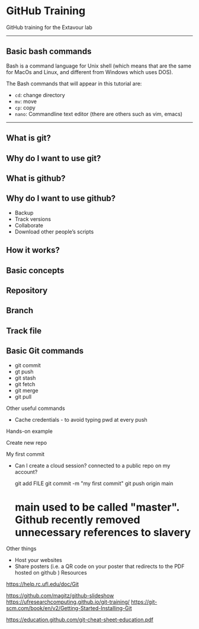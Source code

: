 # GitHub Training

GitHub training for the Extavour lab

------------
## Basic bash commands

Bash is a command language for Unix shell (which means that are the same for MacOs and Linux, and different from Windows which uses DOS). 

The Bash commands that will appear in this tutorial are:

- ```cd```: change directory 
- ```mv```: move
- ```cp```: copy
- ```nano```: Commandline text editor (there are others such as vim, emacs)



----------


## What is git?


## Why do I want to use git?


## What is github?


## Why do I want to use github?
- Backup
- Track versions
- Collaborate
- Download other people’s scripts


##  How it works?


## Basic concepts

## Repository

## Branch

## Track file

## Basic Git commands


- git commit
- gt push
- git stash
- git fetch
- git merge
- git pull


Other useful commands
- Cache credentials - to avoid typing pwd at every push



Hands-on example


Create new repo

My first commit


- Can I create a cloud session? connected to a public repo on my account?


    git add FILE
    git commit -m "my first commit"
    git push origin main
     # main used to be called "master". Github recently removed unnecessary references to slavery
    



Other things
- Host your websites
- Share posters (i.e. a QR code on your poster that redirects to the PDF hosted on github )
Resources

https://help.rc.ufl.edu/doc/Git

 https://github.com/magitz/github-slideshow 
https://ufresearchcomputing.github.io/git-training/
https://git-scm.com/book/en/v2/Getting-Started-Installing-Git


https://education.github.com/git-cheat-sheet-education.pdf






